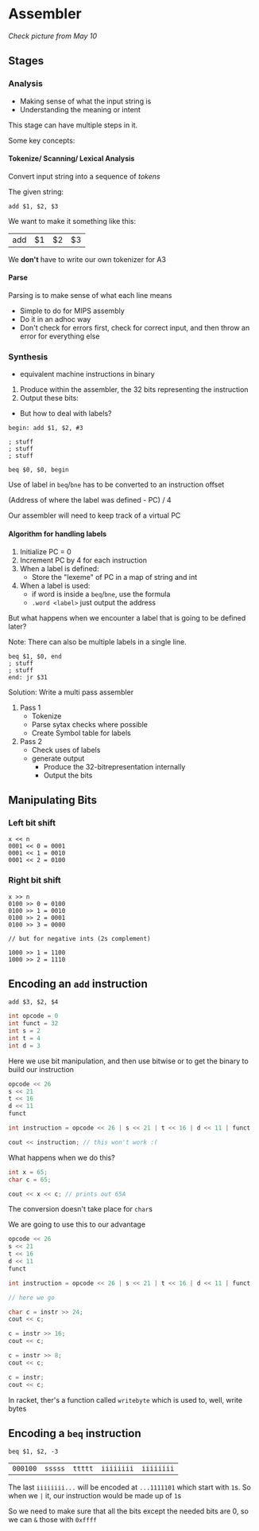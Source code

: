 # Assembler

_Check picture from May 10_

## Stages

### Analysis

- Making sense of what the input string is
- Understanding the meaning or intent

This stage can have multiple steps in it.

Some key concepts:

#### Tokenize/ Scanning/ Lexical Analysis

Convert input string into a sequence of _tokens_

The given string:

```
add $1, $2, $3
```

We want to make it something like this:

|||||
|--|--|--|--|
|add|$1|$2|$3|

We **don't** have to write our own tokenizer for A3

#### Parse

Parsing is to make sense of what each line means

- Simple to do for MIPS assembly
- Do it in an adhoc way
- Don't check for errors first, check for correct input, and then throw an error for everything else

### Synthesis

- equivalent machine instructions in binary

1. Produce within the assembler, the 32 bits representing the instruction
2. Output these bits:

- But how to deal with labels?

```assembly
begin: add $1, $2, #3

; stuff
; stuff
; stuff

beq $0, $0, begin
```

Use of label in `beq`/`bne` has to be converted to an instruction offset

(Address of where the label was defined - PC) / 4

Our assembler will need to keep track of a virtual PC

#### Algorithm for handling labels

1. Initialize PC = 0
2. Increment PC by 4 for each instruction
3. When a label is defined:
   - Store the "lexeme" of PC in a map of string and int
4. When a label is used:
   - if word is inside a `beq`/`bne`, use the formula
   - `.word <label>` just output the address

But what happens when we encounter a label that is going to be defined later?

Note: There can also be multiple labels in a single line.

```assembler
beq $1, $0, end
; stuff
; stuff
end: jr $31
```

Solution: Write a multi pass assembler

1. Pass 1
   - Tokenize
   - Parse sytax checks where possible
   - Create Symbol table for labels
2. Pass 2
   - Check uses of labels
   - generate output
	 - Produce the 32-bitrepresentation internally
	 - Output the bits

## Manipulating Bits

### Left bit shift

```
x << n
0001 << 0 = 0001
0001 << 1 = 0010
0001 << 2 = 0100
```

### Right bit shift

```
x >> n
0100 >> 0 = 0100
0100 >> 1 = 0010
0100 >> 2 = 0001
0100 >> 3 = 0000

// but for negative ints (2s complement)

1000 >> 1 = 1100
1000 >> 2 = 1110
```

## Encoding an `add` instruction

```assembly
add $3, $2, $4
```

```c++
int opcode = 0
int funct = 32
int s = 2
int t = 4
int d = 3
```

Here we use bit manipulation, and then use bitwise or to get the binary to build our instruction

```c++
opcode << 26
s << 21
t << 16
d << 11
funct

int instruction = opcode << 26 | s << 21 | t << 16 | d << 11 | funct

cout << instruction; // this won't work :(
```

What happens when we do this?

```c++
int x = 65;
char c = 65;

cout << x << c; // prints out 65A
```

The conversion doesn't take place for `char`s

We are going to use this to our advantage

```c++
opcode << 26
s << 21
t << 16
d << 11
funct

int instruction = opcode << 26 | s << 21 | t << 16 | d << 11 | funct

// here we go

char c = instr >> 24;
cout << c;

c = instr >> 16;
cout << c;

c = instr >> 8;
cout << c;

c = instr;
cout << c;
```

In racket, ther's a function called `writebyte` which is used to, well, write bytes

## Encoding a `beq` instruction

`beq $1, $2, -3`

||||||
|--|--|--|--|--|
|`000100`|`sssss`|`ttttt`|`iiiiiiii`|`iiiiiiii`|

The last `iiiiiiii...` will be encoded at `...1111101` which start with `1`s. So when we `|` it, our instruction would be made up of `1`s

So we need to make sure that all the bits except the needed bits are 0, so we can `&` those with `0xffff`

